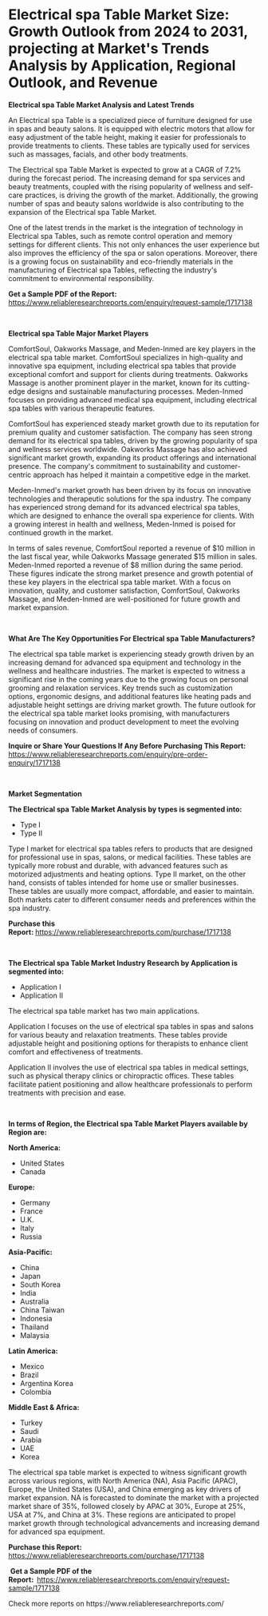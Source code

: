 <p><h1>Electrical spa Table Market Size: Growth Outlook from 2024 to 2031, projecting at Market's Trends Analysis by Application, Regional Outlook, and Revenue</h1></p><p><strong>Electrical spa Table Market Analysis and Latest Trends</strong></p>
<p><p>An Electrical spa Table is a specialized piece of furniture designed for use in spas and beauty salons. It is equipped with electric motors that allow for easy adjustment of the table height, making it easier for professionals to provide treatments to clients. These tables are typically used for services such as massages, facials, and other body treatments.</p><p>The Electrical spa Table Market is expected to grow at a CAGR of 7.2% during the forecast period. The increasing demand for spa services and beauty treatments, coupled with the rising popularity of wellness and self-care practices, is driving the growth of the market. Additionally, the growing number of spas and beauty salons worldwide is also contributing to the expansion of the Electrical spa Table Market.</p><p>One of the latest trends in the market is the integration of technology in Electrical spa Tables, such as remote control operation and memory settings for different clients. This not only enhances the user experience but also improves the efficiency of the spa or salon operations. Moreover, there is a growing focus on sustainability and eco-friendly materials in the manufacturing of Electrical spa Tables, reflecting the industry's commitment to environmental responsibility.</p></p>
<p><strong>Get a Sample PDF of the Report:&nbsp;</strong> <a href="https://www.reliableresearchreports.com/enquiry/request-sample/1717138">https://www.reliableresearchreports.com/enquiry/request-sample/1717138</a></p>
<p>&nbsp;</p>
<p><strong>Electrical spa Table Major Market Players</strong></p>
<p><p>ComfortSoul, Oakworks Massage, and Meden-Inmed are key players in the electrical spa table market. ComfortSoul specializes in high-quality and innovative spa equipment, including electrical spa tables that provide exceptional comfort and support for clients during treatments. Oakworks Massage is another prominent player in the market, known for its cutting-edge designs and sustainable manufacturing processes. Meden-Inmed focuses on providing advanced medical spa equipment, including electrical spa tables with various therapeutic features.</p><p>ComfortSoul has experienced steady market growth due to its reputation for premium quality and customer satisfaction. The company has seen strong demand for its electrical spa tables, driven by the growing popularity of spa and wellness services worldwide. Oakworks Massage has also achieved significant market growth, expanding its product offerings and international presence. The company's commitment to sustainability and customer-centric approach has helped it maintain a competitive edge in the market.</p><p>Meden-Inmed's market growth has been driven by its focus on innovative technologies and therapeutic solutions for the spa industry. The company has experienced strong demand for its advanced electrical spa tables, which are designed to enhance the overall spa experience for clients. With a growing interest in health and wellness, Meden-Inmed is poised for continued growth in the market.</p><p>In terms of sales revenue, ComfortSoul reported a revenue of $10 million in the last fiscal year, while Oakworks Massage generated $15 million in sales. Meden-Inmed reported a revenue of $8 million during the same period. These figures indicate the strong market presence and growth potential of these key players in the electrical spa table market. With a focus on innovation, quality, and customer satisfaction, ComfortSoul, Oakworks Massage, and Meden-Inmed are well-positioned for future growth and market expansion.</p></p>
<p>&nbsp;</p>
<p><strong>What Are The Key Opportunities For Electrical spa Table Manufacturers?</strong></p>
<p><p>The electrical spa table market is experiencing steady growth driven by an increasing demand for advanced spa equipment and technology in the wellness and healthcare industries. The market is expected to witness a significant rise in the coming years due to the growing focus on personal grooming and relaxation services. Key trends such as customization options, ergonomic designs, and additional features like heating pads and adjustable height settings are driving market growth. The future outlook for the electrical spa table market looks promising, with manufacturers focusing on innovation and product development to meet the evolving needs of consumers.</p></p>
<p><strong>Inquire or Share Your Questions If Any Before Purchasing This Report:</strong> <a href="https://www.reliableresearchreports.com/enquiry/pre-order-enquiry/1717138">https://www.reliableresearchreports.com/enquiry/pre-order-enquiry/1717138</a></p>
<p>&nbsp;</p>
<p><strong>Market Segmentation</strong></p>
<p><strong>The Electrical spa Table Market Analysis by types is segmented into:</strong></p>
<p><ul><li>Type I</li><li>Type II</li></ul></p>
<p><p>Type I market for electrical spa tables refers to products that are designed for professional use in spas, salons, or medical facilities. These tables are typically more robust and durable, with advanced features such as motorized adjustments and heating options. Type II market, on the other hand, consists of tables intended for home use or smaller businesses. These tables are usually more compact, affordable, and easier to maintain. Both markets cater to different consumer needs and preferences within the spa industry.</p></p>
<p><strong>Purchase this Report:&nbsp;</strong><a href="https://www.reliableresearchreports.com/purchase/1717138">https://www.reliableresearchreports.com/purchase/1717138</a></p>
<p>&nbsp;</p>
<p><strong>The Electrical spa Table Market Industry Research by Application is segmented into:</strong></p>
<p><ul><li>Application I</li><li>Application II</li></ul></p>
<p><p>The electrical spa table market has two main applications. </p><p>Application I focuses on the use of electrical spa tables in spas and salons for various beauty and relaxation treatments. These tables provide adjustable height and positioning options for therapists to enhance client comfort and effectiveness of treatments. </p><p>Application II involves the use of electrical spa tables in medical settings, such as physical therapy clinics or chiropractic offices. These tables facilitate patient positioning and allow healthcare professionals to perform treatments with precision and ease.</p></p>
<p>&nbsp;</p>
<p><strong>In terms of Region, the Electrical spa Table Market Players available by Region are:</strong></p>
<p>
    <p> <strong> North America: </strong>
        <ul>
            <li>United States</li>
            <li>Canada</li>
        </ul>
        </p> 
    <p> <strong> Europe: </strong>
        <ul>
            <li>Germany</li>
            <li>France</li>
            <li>U.K.</li>
            <li>Italy</li>
            <li>Russia</li>
        </ul>
        </p> 
    <p> <strong> Asia-Pacific: </strong>
        <ul>
            <li>China</li>
            <li>Japan</li>
            <li>South Korea</li>
            <li>India</li>
            <li>Australia</li>
            <li>China Taiwan</li>
            <li>Indonesia</li>
            <li>Thailand</li>
            <li>Malaysia</li>
        </ul>
        </p> 
    <p> <strong> Latin America: </strong>
        <ul>
            <li>Mexico</li>
            <li>Brazil</li>
            <li>Argentina Korea</li>
            <li>Colombia</li>
        </ul>
        </p> 
    <p> <strong> Middle East & Africa: </strong>
        <ul>
            <li>Turkey</li>
            <li>Saudi</li>
            <li>Arabia</li>
            <li>UAE</li>
            <li>Korea</li>
        </ul>
    </p>
    </p>
<p><p>The electrical spa table market is expected to witness significant growth across various regions, with North America (NA), Asia Pacific (APAC), Europe, the United States (USA), and China emerging as key drivers of market expansion. NA is forecasted to dominate the market with a projected market share of 35%, followed closely by APAC at 30%, Europe at 25%, USA at 7%, and China at 3%. These regions are anticipated to propel market growth through technological advancements and increasing demand for advanced spa equipment.</p></p>
<p><strong>Purchase this Report: </strong><a href="https://www.reliableresearchreports.com/purchase/1717138">https://www.reliableresearchreports.com/purchase/1717138</a></p>
<p>&nbsp;<strong>Get a Sample PDF of the Report:&nbsp;&nbsp;</strong><a href="https://www.reliableresearchreports.com/enquiry/request-sample/1717138">https://www.reliableresearchreports.com/enquiry/request-sample/1717138</a></p>
<p><strong></strong></p>
<p>Check more reports on https://www.reliableresearchreports.com/</p>